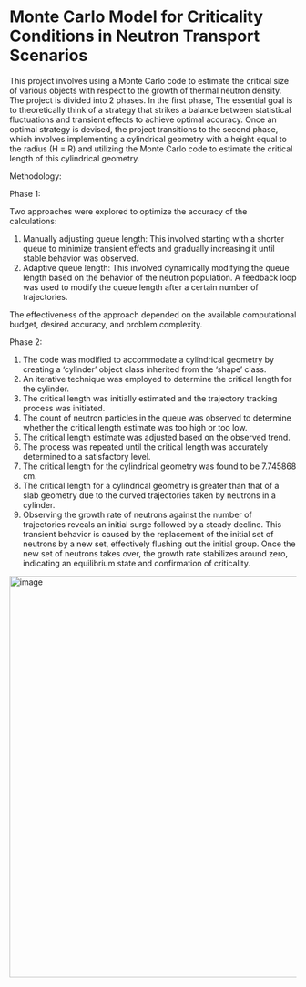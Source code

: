 # Monte Carlo Model for Criticality Conditions in Neutron Transport Scenarios

This project involves using a Monte Carlo code to estimate the critical size of various objects with respect to the growth of thermal neutron density. The project is divided into 2 phases. In the first phase, The essential goal is to theoretically think of a strategy that strikes a balance between statistical fluctuations and transient effects to achieve optimal accuracy. Once an optimal strategy is devised, the project transitions to the second phase, which involves implementing a cylindrical geometry with a height equal to the radius (H = R) and utilizing the Monte Carlo code to estimate the critical length of this cylindrical geometry.

Methodology:

Phase 1:

Two approaches were explored to optimize the accuracy of the calculations:
1. Manually adjusting queue length: This involved starting with a shorter queue to minimize transient effects and gradually increasing it until stable behavior was observed.
2. Adaptive queue length: This involved dynamically modifying the queue length based on the behavior of the neutron population. A feedback loop was used to modify the queue length after a certain number of trajectories.

The effectiveness of the approach depended on the available computational budget, desired accuracy, and problem complexity.

Phase 2:
1. The code was modified to accommodate a cylindrical geometry by creating a ‘cylinder’ object class inherited from the ‘shape’ class.
2. An iterative technique was employed to determine the critical length for the cylinder.
3. The critical length was initially estimated and the trajectory tracking process was initiated.
4. The count of neutron particles in the queue was observed to determine whether the critical length estimate was too high or too low.
5. The critical length estimate was adjusted based on the observed trend.
6. The process was repeated until the critical length was accurately determined to a satisfactory level.
7. The critical length for the cylindrical geometry was found to be 7.745868 cm.
8. The critical length for a cylindrical geometry is greater than that of a slab geometry due to the curved trajectories taken by neutrons in a cylinder.
9. Observing the growth rate of neutrons against the number of trajectories reveals an initial surge followed by a steady decline. This transient behavior is caused by the replacement of the initial set of neutrons by a new set, effectively flushing out the initial group. Once the new set of neutrons takes over, the growth rate stabilizes around zero, indicating an equilibrium state and confirmation of criticality.

<img width="704" alt="image" src="https://github.com/udaisharma99/Monte-Carlo-Model-for-Criticality-Conditions/assets/138836370/b2f6ff81-4eff-48a5-a52f-a3dab42a7e61">


